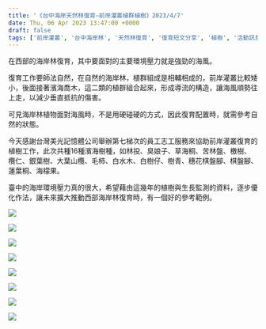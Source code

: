 ```yaml
---
title: '《台中海岸天然林復育—前岸灌叢植群植樹》2023/4/7'
date: Thu, 06 Apr 2023 13:47:00 +0000
draft: false
tags: ['前岸灌叢', '台中海岸林', '天然林復育', '復育短文分享', '植樹', '活動訊息及短文']
---
```


在西部的海岸林復育，其中要面對的主要環境壓力就是強勁的海風。

復育工作要師法自然，在自然的海岸林，植群組成是相輔相成的，前岸灌叢比較矮小，後面接著濱海喬木，這二類的植群組合起來，形成導流的構造，讓海風順勢往上走，以減少垂直抵抗的傷害。

可見海岸林植物面對海風時，不是用硬碰硬的方式，因此復育配置時，就需參考自然的狀態。

今天感謝台灣美光記憶體公司舉辦第七梯次的員工志工服務來協助前岸灌叢復育的植樹工作，此次共種16種濱海樹種，如林投、臭娘子、草海桐、苦林盤、檄樹、欖仁、銀葉樹、大葉山欖、毛柿、白水木、白樹仔、樹青、穗花棋盤腳、棋盤腳、蓮葉桐、海檬果。

臺中的海岸環境壓力真的很大，希望藉由這幾年的植樹與生長監測的資料，逐步優化作法，讓未來擴大推動西部海岸林復育時，有一個好的參考範例。

![](https://www.reforestation.tw/wp-content/uploads/2023/07/20230407-台中海岸天然林復育—前岸灌叢植群植樹2-1024x576.jpg)

![](https://www.reforestation.tw/wp-content/uploads/2023/07/20230407-台中海岸天然林復育—前岸灌叢植群植樹3-1024x576.jpg)

![](https://www.reforestation.tw/wp-content/uploads/2023/07/20230407-台中海岸天然林復育—前岸灌叢植群植樹5-1024x576.jpg)

![](https://www.reforestation.tw/wp-content/uploads/2023/07/20230407-台中海岸天然林復育—前岸灌叢植群植樹6-1024x576.jpg)

![](https://www.reforestation.tw/wp-content/uploads/2023/07/20230407-台中海岸天然林復育—前岸灌叢植群植樹8-1024x576.jpg)

![](https://www.reforestation.tw/wp-content/uploads/2023/07/20230407-台中海岸天然林復育—前岸灌叢植群植樹10-1024x576.jpg)

![](https://www.reforestation.tw/wp-content/uploads/2023/07/20230407-台中海岸天然林復育—前岸灌叢植群植樹11-1024x576.jpg)

![](https://www.reforestation.tw/wp-content/uploads/2023/07/20230407-台中海岸天然林復育—前岸灌叢植群植樹7-1024x576.jpg)
